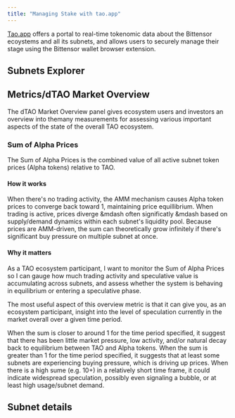 ```yaml
---
title: "Managing Stake with tao.app"
---
```


[Tao.app](https://tao.app) offers a portal to real-time tokenomic data about the Bittensor ecoystems and all its subnets, and allows users to securely manage their stage using the Bittensor wallet browser extension.

## Subnets Explorer


## Metrics/dTAO Market Overview

The dTAO Market Overview panel gives ecosystem users and investors an overview into themany measurements for assessing various important aspects of the state of the overall TAO ecosystem. 

### Sum of Alpha Prices

The Sum of Alpha Prices is the combined value of all active subnet token prices (Alpha tokens) relative to TAO. 

#### How it works

When there's no trading activity, the AMM mechanism causes Alpha token prices to converge back toward 1, maintaining price equillibrium.
When trading is active, prices diverge &mdash often significatly &mdash based on supply/demand dynamics within each subnet's liquidity pool.
Because prices are AMM-driven, the sum can theoretically grow infinitely if there's significant buy pressure on multiple subnet at once.

#### Why it matters

As a TAO ecosystem participant, I want to monitor the Sum of Alpha Prices so I can gauge how much trading activity and speculative value is accumulating across subnets, and assess whether the system is behaving in equilibrium or entering a speculative phase.

The most useful aspect of this overview metric is that it can give you, as an ecosystem participant, insight into the level of speculation currently in the market overall over a given time period.

When the sum is closer to around 1 for the time period specified, it suggest that there has been little market pressure, low activity, and/or natural decay back to equilibrium between TAO and Alpha tokens.
When the sum is greater than 1 for the time period specified, it suggests that at least some subnets are experiencing buying pressure, which is driving up prices.
When there is a high sume (e.g. 10+) in a relatively short time frame, it could indicate widespread speculation, possibly even signaling a bubble, or at least high usage/subnet demand.


## Subnet details
